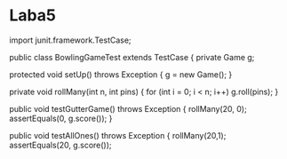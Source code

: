 # Laba5
import junit.framework.TestCase;

public class BowlingGameTest extends TestCase {
  private Game g;

  protected void setUp() throws Exception {
    g = new Game();
  }
  
  private void rollMany(int n, int pins) {
    for (int i = 0; i < n; i++)
      g.roll(pins);
  }
  
  public void testGutterGame() throws Exception {
    rollMany(20, 0);
    assertEquals(0, g.score());
  }

  public void testAllOnes() throws Exception {
    rollMany(20,1);
    assertEquals(20, g.score());
